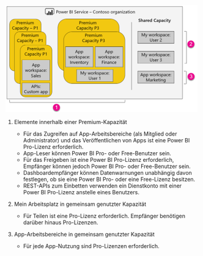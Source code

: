 ![](media/powerbi-premium-illustration/premium-chart.png "Illustration von Power BI Premium")

1. Elemente innerhalb einer Premium-Kapazität
   
   * Für das Zugreifen auf App-Arbeitsbereiche (als Mitglied oder Administrator) und das Veröffentlichen von Apps ist eine Power BI Pro-Lizenz erforderlich.
   * App-Leser können Power BI Pro- oder Free-Benutzer sein.
   * Für das Freigeben ist eine Power BI Pro-Lizenz erforderlich, Empfänger können jedoch Power BI Pro- oder Free-Benutzer sein.
   * Dashboardempfänger können Datenwarnungen unabhängig davon festlegen, ob sie eine Power BI Pro- oder eine Free-Lizenz besitzen.
   * REST-APIs zum Einbetten verwenden ein Dienstkonto mit einer Power BI Pro-Lizenz anstelle eines Benutzers.
2. Mein Arbeitsplatz in gemeinsam genutzter Kapazität
   
   * Für Teilen ist eine Pro-Lizenz erforderlich. Empfänger benötigen darüber hinaus Pro-Lizenzen.
3. App-Arbeitsbereiche in gemeinsam genutzter Kapazität
   
   * Für jede App-Nutzung sind Pro-Lizenzen erforderlich.


